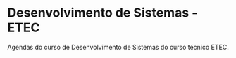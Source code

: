 # Desenvolvimento de Sistemas - ETEC
Agendas do curso de Desenvolvimento de Sistemas do curso técnico ETEC.
